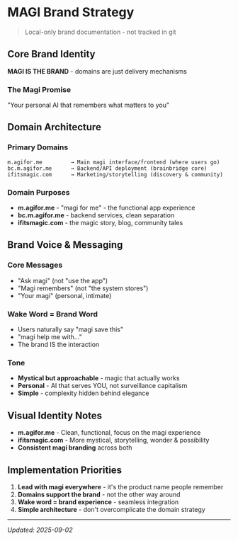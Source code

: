 # MAGI Brand Strategy
> Local-only brand documentation - not tracked in git

## Core Brand Identity
**MAGI IS THE BRAND** - domains are just delivery mechanisms

### The Magi Promise
"Your personal AI that remembers what matters to you"

## Domain Architecture

### Primary Domains
```
m.agifor.me         → Main magi interface/frontend (where users go)
bc.m.agifor.me      → Backend/API deployment (brainbridge core)
ifitsmagic.com      → Marketing/storytelling (discovery & community)
```

### Domain Purposes
- **m.agifor.me** - "magi for me" - the functional app experience
- **bc.m.agifor.me** - backend services, clean separation
- **ifitsmagic.com** - the magic story, blog, community tales

## Brand Voice & Messaging

### Core Messages
- "Ask magi" (not "use the app")
- "Magi remembers" (not "the system stores")
- "Your magi" (personal, intimate)

### Wake Word = Brand Word
- Users naturally say "magi save this"
- "magi help me with..."
- The brand IS the interaction

### Tone
- **Mystical but approachable** - magic that actually works
- **Personal** - AI that serves YOU, not surveillance capitalism  
- **Simple** - complexity hidden behind elegance

## Visual Identity Notes
- **m.agifor.me** - Clean, functional, focus on the magi experience
- **ifitsmagic.com** - More mystical, storytelling, wonder & possibility
- **Consistent magi branding** across both

## Implementation Priorities
1. **Lead with magi everywhere** - it's the product name people remember
2. **Domains support the brand** - not the other way around
3. **Wake word = brand experience** - seamless integration
4. **Simple architecture** - don't overcomplicate the domain strategy

---
*Updated: 2025-09-02*